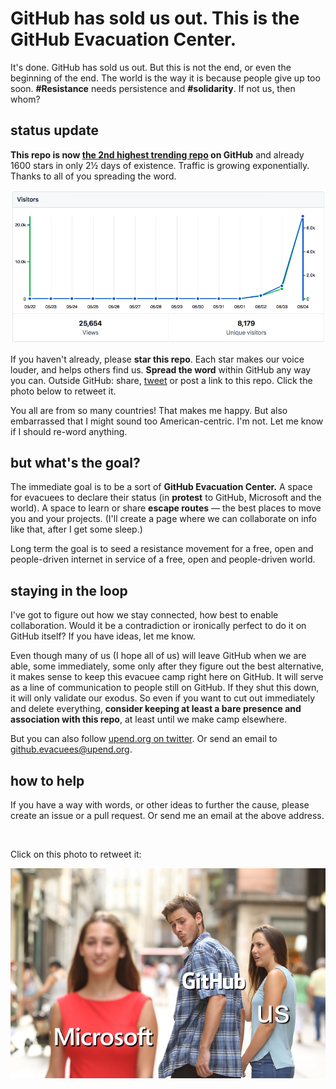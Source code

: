 # GitHub has sold us out. This is the GitHub Evacuation Center.

It's done. GitHub has sold us out. But this is not the end, or even the beginning of the end. The world is the way it is because people give up too soon. **#Resistance** needs persistence and **#solidarity**. If not us, then whom?

## status update

**This repo is now [the 2nd highest trending repo](https://github.com/trending) on GitHub** and already 1600 stars in only 2½ days of existence. Traffic is growing exponentially. Thanks to all of you spreading the word.

![traffic](traffic.png)

If you haven't already, please **star this repo**. Each star makes our voice louder, and helps others find us. **Spread the word** within GitHub any way you can. Outside GitHub: share, [tweet](https://twitter.com/intent/tweet?url=https%3A%2F%2Fgithub.com%2Fupend%2FIF_MS_BUYS_GITHUB_IMMA_OUT&text=Microsoft%20is%20trying%20to%20buy%20GitHub.%20Tell%20GitHub%20to%20%23resist.%20%23NeverMicrosoft.%20@upend%20the%20web%20oligarchy.) or post a link to this repo. Click the photo below to retweet it.

You all are from so many countries! That makes me happy. But also embarrassed that I might sound too American-centric. I'm not. Let me know if I should re-word anything.



## but what's the goal?

The immediate goal is to be a sort of **GitHub Evacuation Center.** A space for evacuees to declare their status (in **protest** to GitHub, Microsoft and the world). A space to learn or share **escape routes** — the best places to move you and your projects. (I'll create a page where we can collaborate on info like that, after I get some sleep.)

Long term the goal is to seed a resistance movement for a free, open and people-driven internet in service of a free, open and people-driven world.



## staying in the loop

I've got to figure out how we stay connected, how best to enable collaboration. Would it be a contradiction or ironically perfect to do it on GitHub itself? If you have ideas, let me know. 

Even though many of us (I hope all of us) will leave GitHub when we are able, some immediately, some only after they figure out the best alternative, it makes sense to keep this evacuee camp right here on GitHub. It will serve as a line of communication to people still on GitHub. If they shut this down, it will only validate our exodus. So even if you want to cut out immediately and delete everything, **consider keeping at least a bare presence and association with this repo**, at least until we make camp elsewhere.

But you can also follow [upend.org on twitter](https://twitter.com/UpEnd_org). Or send an email to github.evacuees@upend.org. 



## how to help

If you have a way with words, or other ideas to further the cause, please create an issue or a pull request. Or send me an email at the above address.

</br>

Click on this photo to retweet it:


[![IF_MS_BUYS_GITHUB_IMMA_OUT](IF_MS_BUYS_GITHUB_IMMA_OUT.jpg)](https://t.co/bbx5W8jbKc)

